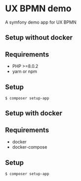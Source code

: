 # UX BPMN demo
A symfony demo app for UX BPMN

## Setup without docker
## Requirements
* PHP >=8.0.2
* yarn or npm

## Setup
```shell
$ composer setup-app
```

## Setup with docker
## Requirements
* docker
* docker-compose

## Setup
```shell
$ composer setup-app
```
